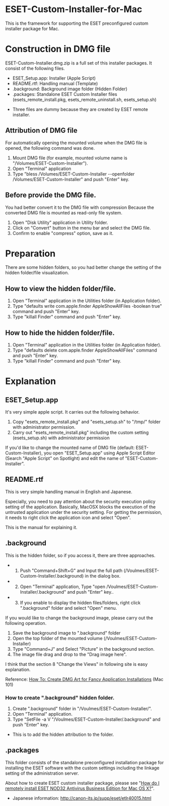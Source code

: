ESET-Custom-Installer-for-Mac
=============================

This is the framework for supporting the ESET preconfigured custom installer package for Mac.

# Construction in DMG file

ESET-Custom-Installer.dmg.zip is a full set of this installer packages.
It consist of the following files.

- ESET_Setup.app: Installer (Apple Script)
- README.rtf: Handling manual (Template)
- .background: Background image folder (Hidden Folder)
- .packages: Standalone ESET Custom Installer files (esets_remote_install.pkg, esets_remote_uninstall.sh, esets_setup.sh)
* Three files are dummy because they are created by ESET remote installer.

## Attribution of DMG file

For automatically opening the mounted volume when the DMG file is opened, the following command was done.

1. Mount DMG file (for example, mounted volume name is "/Volumes/ESET-Custom-Installer").
1. Open "Terminal" application 
2. Type "bless /Volumes/ESET-Custom-Installer --openfolder /Volumes/ESET-Custom-Installer" and push "Enter" key.

## Before provide the DMG file.
You had better convert it to the DMG file with compression 
Because the converted DMG file is mounted as read-only file system.

1. Open "Disk Utility" application in Utility folder.
2. Click on "Convert" button in the menu bar and select the DMG file.
3. Confirm to enable "compress" option, save as it.

# Preparation

There are some hidden folders, so you had better change the setting of the hidden folder/file visualization.

## How to view the hidden folder/file.

1. Open "Terminal" application in the Utilities folder (in Application folder).
2. Type "defaults write com.apple.finder AppleShowAllFiles -boolean true" command and push "Enter" key.
3. Type "killall Finder" command and push "Enter" key.

## How to hide the hidden folder/file.

1. Open "Terminal" application in the Utilities folder (in Application folder).
2. Type "defaults delete com.apple.finder AppleShowAllFiles" command and push "Enter" key.
3. Type "killall Finder" command and push "Enter" key.

# Explanation

## ESET_Setup.app
It's very simple apple script.
It carries out the following behavior.

1. Copy "esets_remote_install.pkg" and "esets_setup.sh" to "/tmp/" folder with administrator permission.
2. Carry out "esets_remote_install.pkg" including the custom setting (esets_setup.sh) with administrator permission 

If you'd like to change the mounted name of DMG file (default: ESET-Custom-Installer), you open "ESET_Setup.app" using Apple Script Editor (Search "Apple Script" on Spotlight) and edit the name of "ESET-Custom-Installer".

## README.rtf
This is very simple handling manual in English and Japanese.

Especially, you need to pay attention about the security execution policy setting of the application.
Basically, MacOSX blocks the execution of the untrusted application under the security setting.
For getting the permission, it needs to right click the application icon and select "Open".

This is the manual for explaining it.

## .background

This is the hidden folder, so if you access it, there are three approaches.

- 1) Push "Command+Shift+G" and Input the full path (/Voulmes/ESET-Custom-Installer/.background) in the dialog box.
- 2) Open "Terminal" application, Type "open /Voulmes/ESET-Custom-Installer/.background" and push "Enter" key..
- 3) If you enable to display the hidden files/folders, right click ".background" folder and select "Open" menu.

If you would like to change the background image, please carry out the following operation.

1. Save the background image to ".background" folder
2. Open the top folder of the mounted volume (/Voulmes/ESET-Custom-Installer)
3. Type "Command+J" and Select "Picture" in the background section.
4. The image file drag and drop to the "Drag image here".

I think that the section 8 "Change the Views" in following site is easy explanation.

Reference: [How To: Create DMG Art for Fancy Application Installations](http://mac101.net/content/how-to/how-to-create-dmg-art-for-fancy-application-installations/) (Mac 101)

### How to create ".background" hidden folder.

1. Create ".background" folder in "/Voulmes/ESET-Custom-Installer/".
2. Open "Terminal" application.
3. Type "SetFile -a V "/Voulmes/ESET-Custom-Installer/.background" and push "Enter" key.
* This is to add the hidden attribution to the folder.

## .packages

This folder consists of the standalone preconfigured installation package for installing the  ESET software with the custom settings including the linkage  setting of the administration server.

About how to create ESET custom installer package, please see "[How do I remotely install ESET NOD32 Antivirus Business Edition for Mac OS X?](http://kb.eset.com/esetkb/index?page=content&id=SOLN2524)". 
* Japanese information: http://canon-its.jp/supp/eset/etlr40015.html

